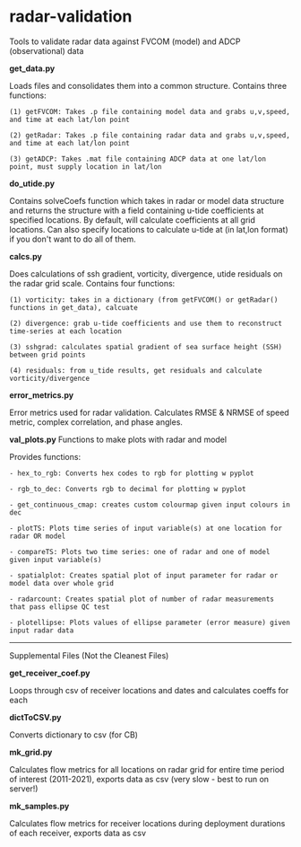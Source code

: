 # radar-validation
Tools to validate radar data against FVCOM (model) and ADCP (observational) data

**get_data.py**

Loads files and consolidates them into a common structure. Contains three functions:

    (1) getFVCOM: Takes .p file containing model data and grabs u,v,speed, and time at each lat/lon point
    
    (2) getRadar: Takes .p file containing radar data and grabs u,v,speed, and time at each lat/lon point
    
    (3) getADCP: Takes .mat file containing ADCP data at one lat/lon point, must supply location in lat/lon

**do_utide.py**

Contains solveCoefs function which takes in radar or model data structure and returns the structure with a field containing u-tide coefficients at specified locations. By default, will calculate coefficients at all grid locations. Can also specify locations to calculate u-tide at (in lat,lon format) if you don't want to do all of them. 

**calcs.py**

Does calculations of ssh gradient, vorticity, divergence, utide residuals on the radar grid scale. Contains four functions: 

    (1) vorticity: takes in a dictionary (from getFVCOM() or getRadar() functions in get_data), calcuate 
    
    (2) divergence: grab u-tide coefficients and use them to reconstruct time-series at each location
    
    (3) sshgrad: calculates spatial gradient of sea surface height (SSH) between grid points
    
    (4) residuals: from u_tide results, get residuals and calculate vorticity/divergence

**error_metrics.py**

Error metrics used for radar validation. Calculates RMSE & NRMSE of speed metric, complex correlation, and phase angles. 

**val_plots.py**
Functions to make plots with radar and model

Provides functions:

    - hex_to_rgb: Converts hex codes to rgb for plotting w pyplot 
    
    - rgb_to_dec: Converts rgb to decimal for plotting w pyplot
    
    - get_continuous_cmap: creates custom colourmap given input colours in dec
    
    - plotTS: Plots time series of input variable(s) at one location for radar OR model 
    
    - compareTS: Plots two time series: one of radar and one of model given input variable(s) 
    
    - spatialplot: Creates spatial plot of input parameter for radar or model data over whole grid 
    
    - radarcount: Creates spatial plot of number of radar measurements that pass ellipse QC test 
    
    - plotellipse: Plots values of ellipse parameter (error measure) given input radar data
    
**********************************************************************************************************************************************************
Supplemental Files (Not the Cleanest Files) 

**get_receiver_coef.py**

Loops through csv of receiver locations and dates and calculates coeffs for each

**dictToCSV.py**

Converts dictionary to csv (for CB)

**mk_grid.py**

Calculates flow metrics for all locations on radar grid for entire time period of interest (2011-2021), exports data as csv (very slow - best to run on server!)

**mk_samples.py**

Calculates flow metrics for receiver locations during deployment durations of each receiver, exports data as csv


